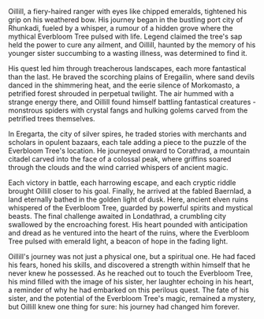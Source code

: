 Oillill, a fiery-haired ranger with eyes like chipped emeralds, tightened his grip on his weathered bow. His journey began in the bustling port city of Rhunkadi, fueled by a whisper, a rumour of a hidden grove where the mythical Everbloom Tree pulsed with life. Legend claimed the tree's sap held the power to cure any ailment, and Oillill, haunted by the memory of his younger sister succumbing to a wasting illness, was determined to find it.

His quest led him through treacherous landscapes, each more fantastical than the last. He braved the scorching plains of Eregailin, where sand devils danced in the shimmering heat, and the eerie silence of Morkomasto, a petrified forest shrouded in perpetual twilight. The air hummed with a strange energy there, and Oillill found himself battling fantastical creatures - monstrous spiders with crystal fangs and hulking golems carved from the petrified trees themselves.

In Eregarta, the city of silver spires, he traded stories with merchants and scholars in opulent bazaars, each tale adding a piece to the puzzle of the Everbloom Tree's location. He journeyed onward to Corathrad, a mountain citadel carved into the face of a colossal peak, where griffins soared through the clouds and the wind carried whispers of ancient magic.

Each victory in battle, each harrowing escape, and each cryptic riddle brought Oillill closer to his goal. Finally, he arrived at the fabled Baernlad, a land eternally bathed in the golden light of dusk. Here, ancient elven ruins whispered of the Everbloom Tree, guarded by powerful spirits and mystical beasts. The final challenge awaited in Londathrad, a crumbling city swallowed by the encroaching forest. His heart pounded with anticipation and dread as he ventured into the heart of the ruins, where the Everbloom Tree pulsed with emerald light, a beacon of hope in the fading light.

Oillill's journey was not just a physical one, but a spiritual one. He had faced his fears, honed his skills, and discovered a strength within himself that he never knew he possessed. As he reached out to touch the Everbloom Tree, his mind filled with the image of his sister, her laughter echoing in his heart, a reminder of why he had embarked on this perilous quest. The fate of his sister, and the potential of the Everbloom Tree's magic, remained a mystery, but Oillill knew one thing for sure: his journey had changed him forever. 
